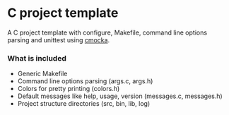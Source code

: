 # C project template

A C project template with configure, Makefile, command line options parsing
and unittest using [cmocka](https://cmocka.org/).


### What is included

* Generic Makefile
* Command line options parsing (args.c, args.h)
* Colors for pretty printing (colors.h)
* Default messages like help, usage, version (messages.c, messages.h)
* Project structure directories (src, bin, lib, log)
